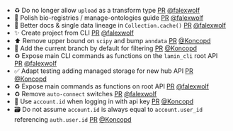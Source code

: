 - ♻️ Do no longer allow `upload` as a transform type [PR](https://github.com/laminlabs/lamindb/pull/3104) [@falexwolf](https://github.com/falexwolf)
- 📝 Polish bio-registries / manage-ontologies guide [PR](https://github.com/laminlabs/lamindb/pull/3103) [@falexwolf](https://github.com/falexwolf)
- :children_crossing: Better docs & single data lineage in `Collection.cache()` [PR](https://github.com/laminlabs/lamindb/pull/3099) [@falexwolf](https://github.com/falexwolf)
- ✨ Create project from CLI [PR](https://github.com/laminlabs/lamin-cli/pull/156) [@falexwolf](https://github.com/falexwolf)
- ⬆️ Remove upper bound on `scipy` and bump `anndata` [PR](https://github.com/laminlabs/lamindb/pull/3100) [@Koncopd](https://github.com/Koncopd)
- 🚸 Add the current branch by default for filtering [PR](https://github.com/laminlabs/lamindb/pull/3095) [@Koncopd](https://github.com/Koncopd)
- ♻️ Expose main CLI commands as functions on the `lamin_cli` root API [PR](https://github.com/laminlabs/lamindb/pull/3098) [@falexwolf](https://github.com/falexwolf)
- ✅ Adapt testing adding managed storage for new hub API [PR](https://github.com/laminlabs/lamindb-setup/pull/1145) [@Koncopd](https://github.com/Koncopd)
- ♻️ Expose main commands as functions on root API [PR](https://github.com/laminlabs/lamin-cli/pull/155) [@falexwolf](https://github.com/falexwolf)
- ♻️ Remove `auto-connect` switches [PR](https://github.com/laminlabs/lamin-cli/pull/138) [@falexwolf](https://github.com/falexwolf)
- 🛂 Use `account.id` when logging in with api key [PR](https://github.com/laminlabs/lamindb-setup/pull/1144) [@Koncopd](https://github.com/Koncopd)
- 🗃️ Do not assume `account.id` is always equal to `account.user_id` referencing `auth.user.id` [PR](https://github.com/laminlabs/lamindb-setup/pull/1143) [@Koncopd](https://github.com/Koncopd)
